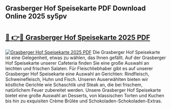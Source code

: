 ## Grasberger Hof Speisekarte PDF Download Online 2025 sy5pv

# <h2><a href="http://gc8m2u.nevu.top/?p=Grasberger+Hof+Speisekarte">🔗 👉🔴 Grasberger Hof Speisekarte 2025 PDF</a></h2>

[![Grasberger Hof Speisekarte 2025 PDF](https://i.imgur.com/dBaPXMq.png)](http://gc8m2u.nevu.top/?p=Grasberger+Hof+Speisekarte)
Die Grasberger Hof Speisekarte ist eine Gelegenheit, etwas zu wählen, das Ihnen gefällt. Auf der Grasberger Hof Speisekarte unserer Cafeteria finden Sie eine große Auswahl an leichten und frischen Salaten. Für Fleischliebhaber gibt es auf unserer Grasberger Hof Speisekarte eine Auswahl an Gerichten: Rindfleisch, Schweinefleisch, Huhn und Fisch. Unseren Auserwählten bieten wir köstliche Gerichte wie Schaschlik und Steak an, die bei frischem, natürlichem Feuer zubereitet werden. Unsere Grasberger Hof Speisekarte bietet eine große Auswahl an Desserts, von klassischen Torten und Kuchen bis hin zu exquisiten Crème Brûlée und Schokoladen-Schokoladen-Extras.
